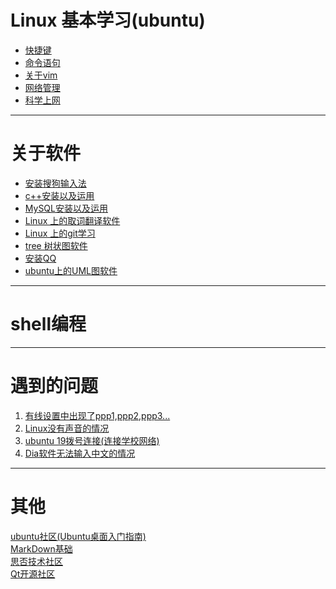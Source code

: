 # Linux 基本学习(ubuntu)

- [快捷键](https://github.com/2501590635/Linux/blob/master/Linux%20%E5%9F%BA%E6%9C%AC%E5%AD%A6%E4%B9%A0(ubuntu)/%E5%BF%AB%E6%8D%B7%E9%94%AE.md)
- [命令语句](https://github.com/2501590635/Linux/blob/master/Linux%20%E5%9F%BA%E6%9C%AC%E5%AD%A6%E4%B9%A0(ubuntu)/%E5%91%BD%E4%BB%A4%E8%AF%AD%E5%8F%A5.md)
- [关于vim](https://github.com/2501590635/Linux/tree/master/Linux%20%E5%9F%BA%E6%9C%AC%E5%AD%A6%E4%B9%A0(ubuntu)/vim%20%E7%9A%84%E4%BD%BF%E7%94%A8)
- [网络管理](https://github.com/Ray-ye/Linux/blob/master/Linux%20%E5%9F%BA%E6%9C%AC%E5%AD%A6%E4%B9%A0(ubuntu)/%E7%BD%91%E7%BB%9C%E7%AE%A1%E7%90%86(1).md)
- [科学上网](https://github.com/Ray-ye/Linux/blob/master/%E9%97%AE%E9%A2%98%E8%A7%A3%E5%86%B3/Qv2ray%E9%85%8D%E7%BD%AE.md)

***
# 关于软件
- [安装搜狗输入法](https://github.com/2501590635/Linux/blob/master/%E8%BD%AF%E4%BB%B6%E5%AE%89%E8%A3%85/%E5%AE%89%E8%A3%85%E6%90%9C%E7%8B%97%E8%BE%93%E5%85%A5%E6%B3%95.md)
- [c++安装以及运用](https://github.com/2501590635/Linux/blob/master/%E8%BD%AF%E4%BB%B6%E5%AE%89%E8%A3%85/C%2B%2B%E5%AE%89%E8%A3%85%E4%BB%A5%E5%8F%8A%E8%BF%90%E7%94%A8.md)
- [MySQL安装以及运用](https://github.com/2501590635/Linux/blob/master/%E8%BD%AF%E4%BB%B6%E5%AE%89%E8%A3%85/MySQL%E5%AE%89%E8%A3%85%E4%BB%A5%E5%8F%8A%E8%BF%90%E7%94%A8.md)
- [Linux 上的取词翻译软件](https://github.com/jiangzc/CuteTranslation)
- [Linux 上的git学习](https://github.com/Mu-lnz/Linux/blob/master/github%E7%AC%94%E8%AE%B0/git_list.md)
- [tree 树状图软件](https://github.com/Ray-ye/Linux/blob/master/%E8%BD%AF%E4%BB%B6%E5%AE%89%E8%A3%85/tree.md)
- [安装QQ](https://github.com/Ray-ye/Linux/blob/master/%E8%BD%AF%E4%BB%B6%E5%AE%89%E8%A3%85/%E5%AE%89%E8%A3%85QQ.md)
- [ubuntu上的UML图软件](https://blog.csdn.net/shui1025701856/article/details/78478119)
***
# shell编程
***
# 遇到的问题
1. [有线设置中出现了ppp1,ppp2,ppp3...](https://forum.ubuntu.org.cn/viewtopic.php?t=329858)
2. [Linux没有声音的情况](https://mumatong.com/blog/2018/07/02/%E8%A7%A3%E5%86%B3ubuntu-18-04%E7%B3%BB%E7%BB%9F%E6%B2%A1%E6%9C%89%E5%A3%B0%E9%9F%B3%E7%9A%84%E9%97%AE%E9%A2%98/)
3. [ubuntu 19拨号连接(连接学校网络)](https://github.com/Ray-ye/Linux/blob/master/%E9%97%AE%E9%A2%98%E8%A7%A3%E5%86%B3/ubutnu%2019%E6%8B%A8%E5%8F%B7%E9%97%AE%E9%A2%98.md)
4. [Dia软件无法输入中文的情况](https://blog.csdn.net/qydcsdn/article/details/88943862)

***
# 其他<br>
[ubuntu社区(Ubuntu桌面入门指南)](https://wiki.ubuntu.org.cn/Ubuntu%E6%A1%8C%E9%9D%A2%E5%85%A5%E9%97%A8%E6%8C%87%E5%8D%97)<br>
[MarkDown基础](https://github.com/max-studio/Git-and-MarkDown/blob/master/slides/MarkDown_Study.md#%E4%B9%9D%E4%BB%A3%E7%A0%81)<br>
[思否技术社区](https://segmentfault.com)<br>
[Qt开源社区](http://www.qter.org/)
